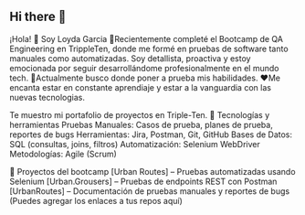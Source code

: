 ## Hi there 👋

¡Hola! 👋 Soy Loyda Garcia
💬Recientemente completé el Bootcamp de QA Engineering en TrippleTen, donde me formé en pruebas de software tanto manuales como automatizadas. Soy detallista, proactiva y estoy emocionada por seguir desarrollándome profesionalmente en el mundo tech. 🔭Actualmente busco donde poner a prueba mis habilidades. ❤️Me encanta estar en constante aprendiaje y estar a la vanguardia con las nuevas tecnologias.

Te muestro mi portafolio de proyectos en Triple-Ten.
🧰 Tecnologías y herramientas
Pruebas Manuales: Casos de prueba, planes de prueba, reportes de bugs
Herramientas: Jira, Postman, Git, GitHub
Bases de Datos: SQL (consultas, joins, filtros)
Automatización: Selenium WebDriver
Metodologías: Agile (Scrum)

💼 Proyectos del bootcamp
[Urban Routes] – Pruebas automatizadas usando Selenium
[Urban.Grousers] – Pruebas de endpoints REST con Postman
[UrbanRoutes] – Documentación de pruebas manuales y reportes de bugs
(Puedes agregar los enlaces a tus repos aquí)

<!--
**loydagarcia/LoydaGarcia** is a ✨ _special_ ✨ repository because its `README.md` (this file) appears on your GitHub profile.

Here are some ideas to get you started:

- 🔭 I’m currently working on ...
- 🌱 I’m currently learning ...
- 👯 I’m looking to collaborate on ...
- 🤔 I’m looking for help with ...
- 💬 Ask me about ...
- 📫 How to reach me: ...
- 😄 Pronouns: ...
- ⚡ Fun fact: ...
-->
